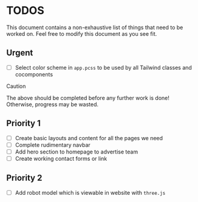 # TODOS

This document contains a non-exhaustive list of things that need to be worked on. Feel free to modify this document as you see fit.

## Urgent

- [ ] Select color scheme in `app.pcss` to be used by all Tailwind classes and cocomponents

> [!CAUTION]
> The above should be completed before any further work is done! Otherwise, progress may be wasted.

## Priority 1

- [ ] Create basic layouts and content for all the pages we need
- [ ] Complete rudimentary navbar
- [ ] Add hero section to homepage to advertise team
- [ ] Create working contact forms or link

## Priority 2

- [ ] Add robot model which is viewable in website with `three.js`
